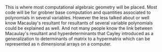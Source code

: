 This is where most computational algebraic geometry will be placed. Most code will be for grobner base computation and quantities associated to polynomials in 
several variables. However the less talked about or well know Macaulay's resultant for resultants of several variable polynomials could be explained as well.
And not many people know the link between Macaulay's resultant and hyperdeterminants that Cayley introduced as a generalization to determinants of matrix to a hypermatrix which can be represented as n dimensional arrays on a computer.
